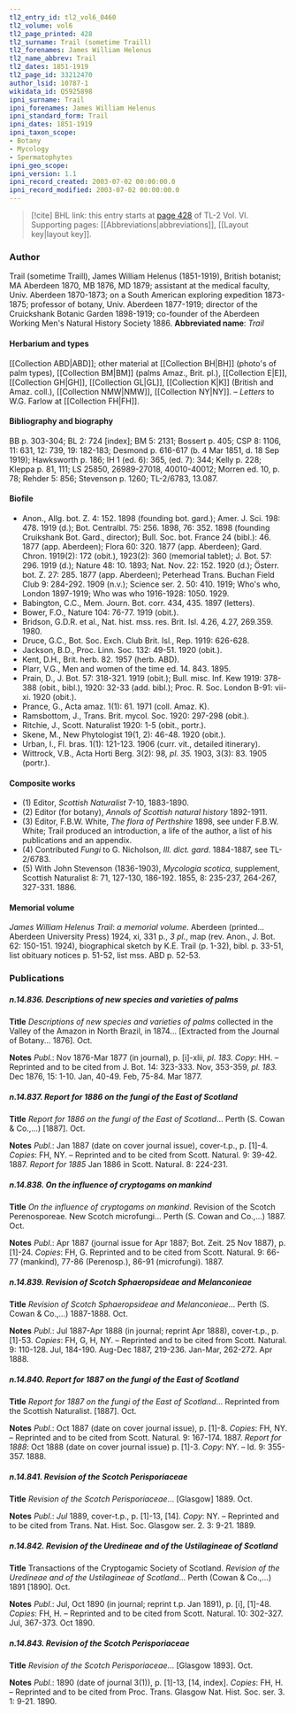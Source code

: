 ```yaml
---
tl2_entry_id: tl2_vol6_0460
tl2_volume: vol6
tl2_page_printed: 428
tl2_surname: Trail (sometime Traill)
tl2_forenames: James William Helenus
tl2_name_abbrev: Trail
tl2_dates: 1851-1919
tl2_page_id: 33212470
author_lsid: 10787-1
wikidata_id: Q5925898
ipni_surname: Trail
ipni_forenames: James William Helenus
ipni_standard_form: Trail
ipni_dates: 1851-1919
ipni_taxon_scope: 
- Botany
- Mycology
- Spermatophytes
ipni_geo_scope: 
ipni_version: 1.1
ipni_record_created: 2003-07-02 00:00:00.0
ipni_record_modified: 2003-07-02 00:00:00.0
---
```



> [!cite] BHL link: this entry starts at [page 428](https://www.biodiversitylibrary.org/page/33212470) of TL-2 Vol. VI.
> Supporting pages: [[Abbreviations|abbreviations]], [[Layout key|layout key]].

### Author

Trail (sometime Traill), James William Helenus (1851-1919), British botanist; MA Aberdeen 1870, MB 1876, MD 1879; assistant at the medical faculty, Univ. Aberdeen 1870-1873; on a South American exploring expedition 1873-1875; professor of botany, Univ. Aberdeen 1877-1919; director of the Cruickshank Botanic Garden 1898-1919; co-founder of the Aberdeen Working Men's Natural History Society 1886. 
**Abbreviated name**: *Trail*

#### Herbarium and types

[[Collection ABD|ABD]]; other material at [[Collection BH|BH]] (photo's of palm types), [[Collection BM|BM]] (palms Amaz., Brit. pl.), [[Collection E|E]], [[Collection GH|GH]], [[Collection GL|GL]], [[Collection K|K]] (British and Amaz. coll.), [[Collection NMW|NMW]], [[Collection NY|NY]]. – *Letters* to W.G. Farlow at [[Collection FH|FH]].

#### Bibliography and biography

BB p. 303-304; BL 2: 724 \[index\]; BM 5: 2131; Bossert p. 405; CSP 8: 1106, 11: 631, 12: 739, 19: 182-183; Desmond p. 616-617 (b. 4 Mar 1851, d. 18 Sep 1919); Hawksworth p. 186; IH 1 (ed. 6): 365, (ed. 7): 344; Kelly p. 228; Kleppa p. 81, 111; LS 25850, 26989-27018, 40010-40012; Morren ed. 10, p. 78; Rehder 5: 856; Stevenson p. 1260; TL-2/6783, 13.087.

#### Biofile

- Anon., Allg. bot. Z. 4: 152. 1898 (founding bot. gard.); Amer. J. Sci. 198: 478. 1919 (d.); Bot. Centralbl. 75: 256. 1898, 76: 352. 1898 (founding Cruikshank Bot. Gard., director); Bull. Soc. bot. France 24 (bibl.): 46. 1877 (app. Aberdeen); Flora 60: 320. 1877 (app. Aberdeen); Gard. Chron. 1919(2): 172 (obit.), 1923(2): 360 (memorial tablet); J. Bot. 57: 296. 1919 (d.); Nature 48: 10. 1893; Nat. Nov. 22: 152. 1920 (d.); Österr. bot. Z. 27: 285. 1877 (app. Aberdeen); Peterhead Trans. Buchan Field Club 9: 284-292. 1909 (n.v.); Science ser. 2. 50: 410. 1919; Who's who, London 1897-1919; Who was who 1916-1928: 1050. 1929.
- Babington, C.C., Mem. Journ. Bot. corr. 434, 435. 1897 (letters).
- Bower, F.O., Nature 104: 76-77. 1919 (obit.).
- Bridson, G.D.R. et al., Nat. hist. mss. res. Brit. Isl. 4.26, 4.27, 269.359. 1980.
- Druce, G.C., Bot. Soc. Exch. Club Brit. Isl., Rep. 1919: 626-628.
- Jackson, B.D., Proc. Linn. Soc. 132: 49-51. 1920 (obit.).
- Kent, D.H., Brit. herb. 82. 1957 (herb. ABD).
- Plarr, V.G., Men and women of the time ed. 14. 843. 1895.
- Prain, D., J. Bot. 57: 318-321. 1919 (obit.); Bull. misc. Inf. Kew 1919: 378-388 (obit., bibl.), 1920: 32-33 (add. bibl.); Proc. R. Soc. London B-91: vii-xi. 1920 (obit.).
- Prance, G., Acta amaz. 1(1): 61. 1971 (coll. Amaz. K).
- Ramsbottom, J., Trans. Brit. mycol. Soc. 1920: 297-298 (obit.).
- Ritchie, J., Scott. Naturalist 1920: 1-5 (obit., portr.).
- Skene, M., New Phytologist 19(1, 2): 46-48. 1920 (obit.).
- Urban, I., Fl. bras. 1(1): 121-123. 1906 (curr. vit., detailed itinerary).
- Wittrock, V.B., Acta Horti Berg. 3(2): 98, *pl. 35.* 1903, 3(3): 83. 1905 (portr.).

#### Composite works

- (1) Editor, *Scottish Naturalist* 7-10, 1883-1890.
- (2) Editor (for botany), *Annals of Scottish natural history* 1892-1911.
- (3) Editor, F.B.W. White, *The flora of Perthshire* 1898, see under F.B.W. White; Trail produced an introduction, a life of the author, a list of his publications and an appendix.
- (4) Contributed *Fungi* to G. Nicholson, *Ill. dict. gard*. 1884-1887, see TL-2/6783.
- (5) With John Stevenson (1836-1903), *Mycologia scotica*, supplement, Scottish Naturalist 8: 71, 127-130, 186-192. 1855, 8: 235-237, 264-267, 327-331. 1886.

#### Memorial volume

*James William Helenus Trail*: *a memorial volume*. Aberdeen (printed... Aberdeen University Press) 1924, xi, 331 p., *3 pl*., map (rev. Anon., J. Bot. 62: 150-151. 1924), biographical sketch by K.E. Trail (p. 1-32), bibl. p. 33-51, list obituary notices p. 51-52, list mss. ABD p. 52-53.

### Publications

##### n.14.836. Descriptions of new species and varieties of palms

**Title**
*Descriptions of new species and varieties of palms* collected in the Valley of the Amazon in North Brazil, in 1874... \[Extracted from the Journal of Botany... 1876\]. Oct.

**Notes**
*Publ*.: Nov 1876-Mar 1877 (in journal), p. \[i\]-xlii, *pl. 183. Copy*: HH. – Reprinted and to be cited from J. Bot. 14: 323-333. Nov, 353-359, *pl. 183.* Dec 1876, 15: 1-10. Jan, 40-49. Feb, 75-84. Mar 1877.

##### n.14.837. Report for 1886 on the fungi of the East of Scotland

**Title**
*Report for 1886 on the fungi of the East of Scotland*... Perth (S. Cowan & Co.,...) \[1887\]. Oct.

**Notes**
*Publ*.: Jan 1887 (date on cover journal issue), cover-t.p., p. \[1\]-4. *Copies*: FH, NY. – Reprinted and to be cited from Scott. Natural. 9: 39-42. 1887.
*Report for 1885* Jan 1886 in Scott. Natural. 8: 224-231.

##### n.14.838. On the influence of cryptogams on mankind

**Title**
*On the influence of cryptogams on mankind*. Revision of the Scotch Perenosporeae. New Scotch microfungi... Perth (S. Cowan and Co.,...) 1887. Oct.

**Notes**
*Publ*.: Apr 1887 (journal issue for Apr 1887; Bot. Zeit. 25 Nov 1887), p. \[1\]-24. *Copies*: FH, G. Reprinted and to be cited from Scott. Natural. 9: 66-77 (mankind), 77-86 (Perenosp.), 86-91 (microfungi). 1887.

##### n.14.839. Revision of Scotch Sphaeropsideae and Melanconieae

**Title**
*Revision of Scotch Sphaeropsideae and Melanconieae*... Perth (S. Cowan & Co.,...) 1887-1888. Oct.

**Notes**
*Publ*.: Jul 1887-Apr 1888 (in journal; reprint Apr 1888), cover-t.p., p. \[1\]-53. *Copies*: FH, G, H, NY. – Reprinted and to be cited from Scott. Natural. 9: 110-128. Jul, 184-190. Aug-Dec 1887, 219-236. Jan-Mar, 262-272. Apr 1888.

##### n.14.840. Report for 1887 on the fungi of the East of Scotland

**Title**
*Report for 1887 on the fungi of the East of Scotland*... Reprinted from the Scottish Naturalist. \[1887\]. Oct.

**Notes**
*Publ*.: Oct 1887 (date on cover journal issue), p. \[1\]-8. *Copies*: FH, NY. – Reprinted and to be cited from Scott. Natural. 9: 167-174. 1887.
*Report for 1888*: Oct 1888 (date on cover journal issue) p. \[1\]-3. *Copy*: NY. – Id. 9: 355-357. 1888.

##### n.14.841. Revision of the Scotch Perisporiaceae

**Title**
*Revision of the Scotch Perisporiaceae*... \[Glasgow\] 1889. Oct.

**Notes**
*Publ*.: *Jul* 1889, cover-t.p., p. \[1\]-13, \[14\]. *Copy*: NY. – Reprinted and to be cited from Trans. Nat. Hist. Soc. Glasgow ser. 2. 3: 9-21. 1889.

##### n.14.842. Revision of the Uredineae and of the Ustilagineae of Scotland

**Title**
Transactions of the Cryptogamic Society of Scotland. *Revision of the Uredineae and of the Ustilagineae of Scotland*... Perth (Cowan & Co.,...) 1891 \[1890\]. Oct.

**Notes**
*Publ*.: Jul, Oct 1890 (in journal; reprint t.p. Jan 1891), p. \[i\], \[1\]-48. *Copies*: FH, H. – Reprinted and to be cited from Scott. Natural. 10: 302-327. Jul, 367-373. Oct 1890.

##### n.14.843. Revision of the Scotch Perisporiaceae

**Title**
*Revision of the Scotch Perisporiaceae*... \[Glasgow 1893\]. Oct.

**Notes**
*Publ*.: 1890 (date of journal 3(1)), p. \[1\]-13, \[14, index\]. *Copies*: FH, H. – Reprinted and to be cited from Proc. Trans. Glasgow Nat. Hist. Soc. ser. 3. 1: 9-21. 1890.

